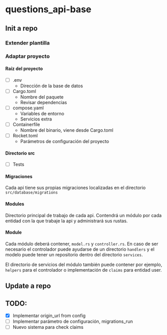 # questions_api-base

## Init a repo

### Extender plantilla

### Adaptar proyecto

#### Raíz del proyecto

- [ ] .env
  - Dirección de la base de datos
- [ ] Cargo.toml
  - Nombre del paquete
  - Revisar dependencias
- [ ] compose.yaml
  - Variables de entorno
  - Servicios extra
- [ ] Containerfile
  - Nombre del binario, viene desde Cargo.toml
- [ ] Rocket.toml
  - Parámetros de configuración del proyecto

#### Directorio src

- [ ] Tests

#### Migraciones

Cada api tiene sus propias migraciones localizadas en el directorio `src/database/migrations`

#### Modules

Directorio principal de trabajo de cada api. Contendrá un módulo por cada entidad con la que trabaje la api y administrará sus rustas.

#### Module

Cada módulo deberá contener, `model.rs` y `controller.rs`. En caso de ser necesario el controlador puede ayudarse de un directorio `handlers` y el modelo puede tener un repositorio dentro del directorio `services`.

El directorio de servicios del módulo también puede contener por ejemplo, `helpers` para el controlador o implementación de `claims` para entidad user.

## Update a repo


## TODO:

- [X] Implementar origin_url from config
- [ ] Implementar parámetro de configuración, migrations_run
- [ ] Nuevo sistema para check claims
